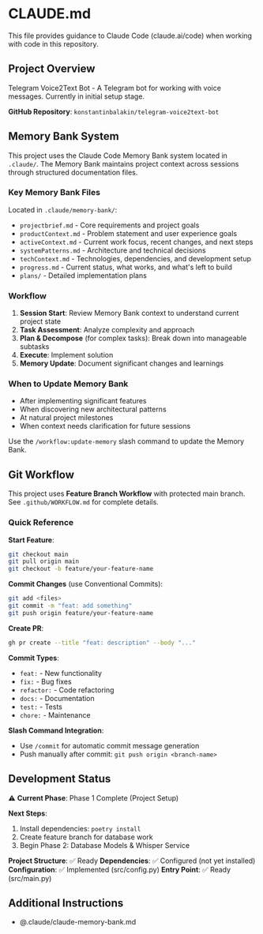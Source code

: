 # CLAUDE.md

This file provides guidance to Claude Code (claude.ai/code) when working with code in this repository.

## Project Overview

Telegram Voice2Text Bot - A Telegram bot for working with voice messages. Currently in initial setup stage.

**GitHub Repository**: `konstantinbalakin/telegram-voice2text-bot`

## Memory Bank System

This project uses the Claude Code Memory Bank system located in `.claude/`. The Memory Bank maintains project context across sessions through structured documentation files.

### Key Memory Bank Files

Located in `.claude/memory-bank/`:

- `projectbrief.md` - Core requirements and project goals
- `productContext.md` - Problem statement and user experience goals
- `activeContext.md` - Current work focus, recent changes, and next steps
- `systemPatterns.md` - Architecture and technical decisions
- `techContext.md` - Technologies, dependencies, and development setup
- `progress.md` - Current status, what works, and what's left to build
- `plans/` - Detailed implementation plans

### Workflow

1. **Session Start**: Review Memory Bank context to understand current project state
2. **Task Assessment**: Analyze complexity and approach
3. **Plan & Decompose** (for complex tasks): Break down into manageable subtasks
4. **Execute**: Implement solution
5. **Memory Update**: Document significant changes and learnings

### When to Update Memory Bank

- After implementing significant features
- When discovering new architectural patterns
- At natural project milestones
- When context needs clarification for future sessions

Use the `/workflow:update-memory` slash command to update the Memory Bank.

## Git Workflow

This project uses **Feature Branch Workflow** with protected main branch. See `.github/WORKFLOW.md` for complete details.

### Quick Reference

**Start Feature**:
```bash
git checkout main
git pull origin main
git checkout -b feature/your-feature-name
```

**Commit Changes** (use Conventional Commits):
```bash
git add <files>
git commit -m "feat: add something"
git push origin feature/your-feature-name
```

**Create PR**:
```bash
gh pr create --title "feat: description" --body "..."
```

**Commit Types**:
- `feat:` - New functionality
- `fix:` - Bug fixes
- `refactor:` - Code refactoring
- `docs:` - Documentation
- `test:` - Tests
- `chore:` - Maintenance

**Slash Command Integration**:
- Use `/commit` for automatic commit message generation
- Push manually after commit: `git push origin <branch-name>`

## Development Status

⚠️ **Current Phase**: Phase 1 Complete (Project Setup)

**Next Steps**:
1. Install dependencies: `poetry install`
2. Create feature branch for database work
3. Begin Phase 2: Database Models & Whisper Service

**Project Structure**: ✅ Ready
**Dependencies**: ✅ Configured (not yet installed)
**Configuration**: ✅ Implemented (src/config.py)
**Entry Point**: ✅ Ready (src/main.py)

## Additional Instructions
- @.claude/claude-memory-bank.md